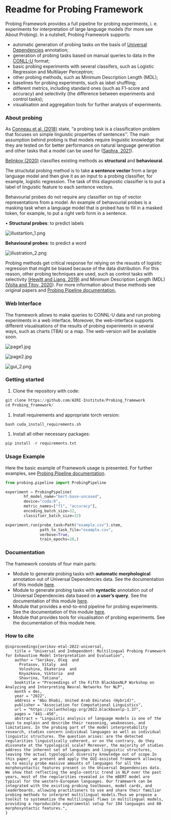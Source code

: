 # Readme for Probing Framework

Probing Framework provides a full pipeline for probing experiments, i. e. experiments for interpretation of large language models (for more see About Probing). In a nutshell, Probing Framework supports:

- automatic generation of probing tasks on the basis of [Universal Dependencies](https://universaldependencies.org/) annotation;
- generation of probing tasks based on manual queries to data in the [CONLL-U](https://universaldependencies.org/format.html) format;
- basic probing experiments with several classifers, such as Logistic Regression and Multilayer Perceptron;
- other probing methods, such as Minimum Description Length (MDL);
- baselines for probing experiments, such as label shuffling;
- different metrics, including standard ones (such as F1-score and accuracy) and selectivity (the difference between experiments and control tasks);
- visualisation and aggregation tools for further analysis of experiments.


### About probing

As [Conneau et al. (2018)](https://aclanthology.org/P18-1198/) state, “a probing task is a classification problem that focuses on simple linguistic properties of sentences''. The main assumption behind probing is that models require linguistic knowledge that they are tested on for better performance on natural language generation and other tasks that a model can be used for ([Saphra, 2021](https://era.ed.ac.uk/handle/1842/38154)). 

[Belinkov (2020)](https://aclanthology.org/2020.acl-tutorials.1/) classifies existing methods as **structural** and **behavioural**. 

The structutal probing method is to take **a sentence vector** from a large language model and then give it as an input to a probing classifier, for example, logistic regression. The task of this diagnostic classifier is to put a label of linguistic feature to each sentence vectors.

Behavourial probes do not require any classifier on top of vector representations from a model. An example of behavourial probes is a masking task when a language model that is probed has to fill in a masked token, for example, to put a right verb form in a sentence.

• **Structural probes**: to predict labels	          

![illustartion_1.png](img/illustartion_1.png)

**Behavioural probes**: to predict a word

![illustration_2.png](img/illustration_2.png)

Probing methods get critical response for relying on the resusts of logistic regression that might be biased because of the data distribution. For this reason, other probing techniques are used, such as control tasks with selectivity [(Hewitt and Liang, 2019)](https://aclanthology.org/D19-1275/) and Minimum Description Length (MDL) [(Voita and Titov, 2020](https://aclanthology.org/2020.emnlp-main.14/)). For more information about these methods see original papers and [Probing Pipeline documentation.](https://github.com/AIRI-Institute/Probing_framework/tree/main/probing)

### Web Interface

The framework allows to make queries to CONNL-U data and run probing experiments in a web interface. Moreover, the web-interface supports different visualisations of the results of probing experiments in several ways, such as charts (TBA) or a map. The web-version will be available soon.

![page1.jpg](img/page1.jpg)

![page2.jpg](img/page2.jpg)

![gui_2.png](img/gui_2.png)

### Getting started

1. Clone the repository with code:

```python
git clone https://github.com/AIRI-Institute/Probing_framework
cd Probing_framework/ 
```

1. Install requirements and appropriate torch version:

```python
bash cuda_install_requirements.sh
```

1. Install all other necessary packages:

```python
pip install -r requirements.txt
```

### Usage Example

Here the basic example of Framework usage is presented. For further examples, see [Probing Pipeline documentation](https://github.com/AIRI-Institute/Probing_framework/tree/main/probing).

```python
from probing.pipeline import ProbingPipeline

experiment = ProbingPipeline(
        hf_model_name="bert-base-uncased",
        device="cuda:0",
        metric_names=["f1", "accuracy"],
        encoding_batch_size=32,
        classifier_batch_size=32)

experiment.run(probe_task=Path("example.csv").stem,
               path_to_task_file="example.csv",
               verbose=True,
               train_epochs=20,)
```

### Documentation

The framework consists of four main parts:

- Module to generate probing tasks with **automatic** **morphological** annotation out of Universal Dependencies data. See the documentation of this module [here](https://github.com/AIRI-Institute/Probing_framework/tree/main/probing/ud_parser).
- Module to generate probing tasks with **syntactic** annotation out of Universal Dependencies data based on **a user’s query**. See the documentation of this module [here](https://github.com/AIRI-Institute/Probing_framework/tree/ud_filter/probing/ud_filter).
- Module that provides a end-to-end pipeline for probing experiments. See the documentation of this module [here](https://github.com/AIRI-Institute/Probing_framework/tree/main/probing).
- Module that provides tools for visualisation of probing experiments. See the documentation of this module here.

### How to cite

```
@inproceedings{serikov-etal-2022-universal,
    title = "Universal and Independent: Multilingual Probing Framework for Exhaustive Model Interpretation and Evaluation",
    author = "Serikov, Oleg  and
      Protasov, Vitaly  and
      Voloshina, Ekaterina  and
      Knyazkova, Viktoria  and
      Shavrina, Tatiana",
    booktitle = "Proceedings of the Fifth BlackboxNLP Workshop on Analyzing and Interpreting Neural Networks for NLP",
    month = dec,
    year = "2022",
    address = "Abu Dhabi, United Arab Emirates (Hybrid)",
    publisher = "Association for Computational Linguistics",
    url = "https://aclanthology.org/2022.blackboxnlp-1.37",
    pages = "441--456",
    abstract = "Linguistic analysis of language models is one of the ways to explain and describe their reasoning, weaknesses, and limitations. In the probing part of the model interpretability research, studies concern individual languages as well as individual linguistic structures. The question arises: are the detected regularities linguistically coherent, or on the contrary, do they dissonate at the typological scale? Moreover, the majority of studies address the inherent set of languages and linguistic structures, leaving the actual typological diversity knowledge out of scope.In this paper, we present and apply the GUI-assisted framework allowing us to easily probe massive amounts of languages for all the morphosyntactic features present in the Universal Dependencies data. We show that reflecting the anglo-centric trend in NLP over the past years, most of the regularities revealed in the mBERT model are typical for the western-European languages. Our framework can be integrated with the existing probing toolboxes, model cards, and leaderboards, allowing practitioners to use and share their familiar probing methods to interpret multilingual models.Thus we propose a toolkit to systematize the multilingual flaws in multilingual models, providing a reproducible experimental setup for 104 languages and 80 morphosyntactic features.",
}
```

